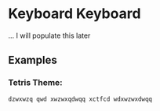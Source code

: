 # Keyboard Keyboard
... I will populate this later

## Examples
### Tetris Theme:
    dzwxwzq qwd xwzwxqdwqq xctfcd wdxwzwxdwqq
